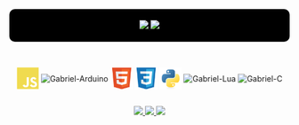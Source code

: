 <div align="center" style="background-color:#000000; padding: 20px; border-radius: 10px;">
  <a href="https://github.com/Gabriel3510">
    <img height="180em" src="https://github-readme-stats.vercel.app/api?username=Gabriel3510&show_icons=true&theme=chartreuse-dark&include_all_commits=true&count_private=true"/>
    <img height="180em" src="https://github-readme-stats.vercel.app/api/top-langs/?username=Gabriel3510&layout=compact&langs_count=7&theme=chartreuse-dark"/>
  </a>
</div>

##

<div align="center"><br>
  <img align="center" alt="Gabriel-Js" height="40" width="40" src="https://raw.githubusercontent.com/devicons/devicon/master/icons/javascript/javascript-plain.svg">
  <img align="center" alt="Gabriel-Arduino" height="40" width="40" src="https://cdn.jsdelivr.net/gh/devicons/devicon/icons/arduino/arduino-original.svg">
  <img align="center" alt="Gabriel-HTML" height="40" width="40" src="https://raw.githubusercontent.com/devicons/devicon/master/icons/html5/html5-original.svg">
  <img align="center" alt="Gabriel-CSS" height="40" width="40" src="https://raw.githubusercontent.com/devicons/devicon/master/icons/css3/css3-original.svg">
  <img align="center" alt="Gabriel-Python" height="40" width="40" src="https://raw.githubusercontent.com/devicons/devicon/master/icons/python/python-original.svg">
  <img align="center" alt="Gabriel-Lua" height="40" width="40" src="https://cdn.jsdelivr.net/gh/devicons/devicon/icons/lua/lua-original.svg">
  <img align="center" alt="Gabriel-C" height="40" width="40" src="https://cdn.jsdelivr.net/gh/devicons/devicon/icons/c/c-original.svg">
</div>

##

<div align="center" style="margin-top: 20px">
  <a href="https://instagram.com/gabriel_b._lima" target="_blank">
    <img src="https://img.shields.io/badge/-Instagram-%23E4405F?style=for-the-badge&logo=instagram&logoColor=white">
  </a>
  <a href="mailto:gablimb5@gmail.com" target="_blank">
    <img src="https://img.shields.io/badge/Gmail-%23D14836?style=for-the-badge&logo=gmail&logoColor=white">
  </a>
  <a href="https://www.linkedin.com/in/gabriel-lima-318798167/" target="_blank">
    <img src="https://img.shields.io/badge/-LinkedIn-%230077B5?style=for-the-badge&logo=linkedin&logoColor=white">
  </a>
</div>
